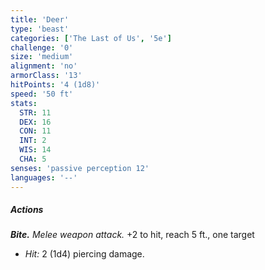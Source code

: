 ```yaml
---
title: 'Deer'
type: 'beast'
categories: ['The Last of Us', '5e']
challenge: '0'
size: 'medium'
alignment: 'no'
armorClass: '13'
hitPoints: '4 (1d8)'
speed: '50 ft'
stats:
  STR: 11
  DEX: 16
  CON: 11
  INT: 2
  WIS: 14
  CHA: 5
senses: 'passive perception 12'
languages: '--'
---
```


##### Actions
_**Bite.** Melee weapon attack._ +2 to hit, reach 5 ft., one target

- _Hit:_ 2 (1d4) piercing damage.